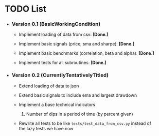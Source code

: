 # TODO List

* ### __Version 0.1 (BasicWorkingCondition)__

    *   Implement loading of data from csv: __[Done.]__

    *   Implement basic signals (price, sma and sharpe): __[Done.]__

    *   Implement basic benchmarks (correlation, beta and alpha): __[Done.]__

    *   Implement tests for all subroutines: __[Done.]__

*   ### __Version 0.2 (CurrentlyTentativelyTitled)__

    *   Extend loading of data to json

    *   Extend basic signals to include ema and largest drawdown

    *   Implement a base technical indicators

        1.  Number of dips in a period of time (by percent given)

    *   Rewrite all tests to be like `tests/test_data_from_csv.py` instead of the lazy tests we have now


